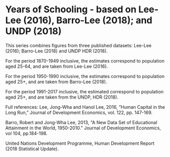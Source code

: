 # Years of Schooling - based on Lee-Lee (2016), Barro-Lee (2018); and UNDP (2018)

This series combines figures from three published datasets: Lee-Lee (2016); Barro-Lee (2018) and UNDP HDR (2018).

For the period 1870-1949 inclusive, the estimates correspond to population aged 25-64, and are taken from Lee-Lee (2016).

For the period 1950-1990 inclusive, the estimates correspond to population aged 25+, and are taken from Barro-Lee (2018).

For the period 1991-2017 inclusive, the estimated correspond to population aged 25+, and are taken from the UNDP, HDR (2018). 

Full references:
Lee, Jong-Wha and Hanol Lee, 2016, “Human Capital in the Long Run,” Journal of Development Economics, vol. 122, pp. 147-169.

Barro, Robert and Jong-Wha Lee, 2013, "A New Data Set of Educational Attainment in the World, 1950-2010." Journal of Development Economics, vol 104, pp.184-198.

United Nations Development Programme, Human Development Report (2018 Statistical Update).